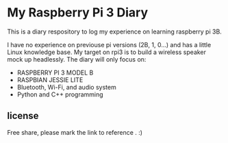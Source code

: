 # My Raspberry Pi 3 Diary
This is a diary respository to log my experience on learning raspberry pi 3B.

I have no experience on previouse pi versions (2B, 1, 0...) and has a little Linux knowledge base. My target on rpi3 is to build a wireless speaker mock up headlessly. The diary will only focus on:

* RASPBERRY PI 3 MODEL B
* RASPBIAN JESSIE LITE
* Bluetooth, Wi-Fi, and audio system
* Python and C++ programming

## license
Free share, please mark the link to reference . :)

